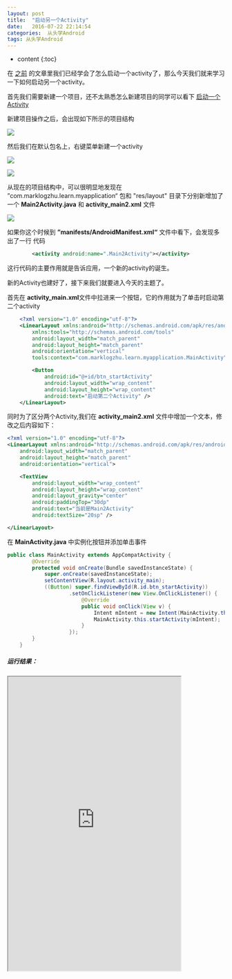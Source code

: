 ```yaml
---
layout: post
title:  "启动另一个Activity"
date:   2016-07-22 22:14:54
categories:  从头学Android
tags: 从头学Android
---
```

* content
{:toc}


> 
在 [之前](https://marklongzhu.github.io/2016/07/22/%E4%BB%8E%E5%A4%B4%E5%AD%A6Andorid%E4%B9%8B%E5%90%AF%E5%8A%A8%E7%AC%AC%E4%B8%80%E4%B8%AAActivity/) 的文章里我们已经学会了怎么启动一个activity了，那么今天我们就来学习一下如何启动另一个activity。

首先我们需要新建一个项目，还不太熟悉怎么新建项目的同学可以看下 [启动一个Activity](https://marklongzhu.github.io/2016/07/22/%E4%BB%8E%E5%A4%B4%E5%AD%A6Andorid%E4%B9%8B%E5%90%AF%E5%8A%A8%E7%AC%AC%E4%B8%80%E4%B8%AAActivity/)

 新建项目操作之后，会出现如下所示的项目结构

![](http://oajxivjud.bkt.clouddn.com/1.projectStructure.png)

 然后我们在默认包名上，右键菜单新建一个activity

![](http://oajxivjud.bkt.clouddn.com/2.newActivity.png)

![](http://oajxivjud.bkt.clouddn.com/3.newActivity.png)


 从现在的项目结构中，可以很明显地发现在 ”com.marklogzhu.learn.myapplication“ 包和 "res/layout" 目录下分别新增加了一个 **Main2Activity.java** 和 **activity_main2.xml** 文件

![](http://oajxivjud.bkt.clouddn.com/4.newActivity.png)


如果你这个时候到 **”manifests/AndroidManifest.xml“** 文件中看下，会发现多出了一行
代码
``` xml
		<activity android:name=".Main2Activity"></activity>
```
这行代码的主要作用就是告诉应用，一个新的activity的诞生。

新的Activity也建好了，接下来我们就要进入今天的主题了。

首先在 **activity_main.xml**文件中拉进来一个按钮，它的作用就为了单击时启动第二个activity
``` xml
    <?xml version="1.0" encoding="utf-8"?>
    <LinearLayout xmlns:android="http://schemas.android.com/apk/res/android"
        xmlns:tools="http://schemas.android.com/tools"
        android:layout_width="match_parent"
        android:layout_height="match_parent"
        android:orientation="vertical"
        tools:context="com.marklogzhu.learn.myapplication.MainActivity">

        <Button
            android:id="@+id/btn_startActivity"
            android:layout_width="wrap_content"
            android:layout_height="wrap_content"
            android:text="启动第二个Activity" />
    </LinearLayout>
```
同时为了区分两个Activity,我们在 **activity_main2.xml** 文件中增加一个文本，修改之后内容如下：

``` xml
<?xml version="1.0" encoding="utf-8"?>
<LinearLayout xmlns:android="http://schemas.android.com/apk/res/android"
    android:layout_width="match_parent"
    android:layout_height="match_parent"
    android:orientation="vertical">

    <TextView
        android:layout_width="wrap_content"
        android:layout_height="wrap_content"
        android:layout_gravity="center"
        android:paddingTop="30dp"
        android:text="当前是Main2Activity"
        android:textSize="20sp" />

</LinearLayout>
```


在 **MainActivity.java** 中实例化按钮并添加单击事件
``` java
public class MainActivity extends AppCompatActivity {
        @Override
        protected void onCreate(Bundle savedInstanceState) {
            super.onCreate(savedInstanceState);
            setContentView(R.layout.activity_main);
            ((Button) super.findViewById(R.id.btn_startActivity))
                    .setOnClickListener(new View.OnClickListener() {
                        @Override
                        public void onClick(View v) {
                            Intent mIntent = new Intent(MainActivity.this,Main2Activity.class);
                            MainActivity.this.startActivity(mIntent);
                        }
                    });
        }
    }
```

##### 运行结果：

<iframe height=680 width=400 src="http://oajxivjud.bkt.clouddn.com/startActivity.gif"></iframe >








